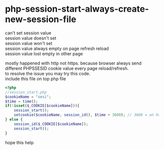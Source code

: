# php-session-start-always-create-new-session-file
can't set session value<br>
session value doesn't set<br>
session value won't set<br>
session value always empty on page refresh reload<br>
session value lost empty in other page<br>

mostly happened with http not https. 
because browser always send different PHPSSESID cookie value every page reload/refresh.<br>
to resolve the issue you may try this code.<br>
include this file on top php file
```php
<?php
//session_start.php
$cookieName = "sesi";
$time = time();
if(!isset($_COOKIE[$cookieName])){
	session_start();
	setcookie($cookieName, session_id(), $time + 3600); // 3600 = an hour cookie will expire
} else {
	session_id($_COOKIE[$cookieName]);
	session_start();
}
```
hope this help
